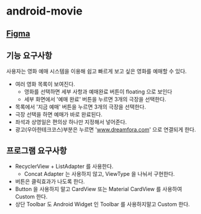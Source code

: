 # android-movie

## [Figma](https://www.figma.com/design/dzSLq1WTd2bebZ70bBvccW/%EC%9A%B0%ED%85%8C%EC%BD%946%EA%B8%B0-Android?node-id=1-131&t=k6cQTbmCymPsD14f-0)

## 기능 요구사항
사용자는 영화 예매 시스템을 이용해 쉽고 빠르게 보고 싶은 영화를 예매할 수 있다.
- 여러 영화 목록이 보여진다.
    - 영화를 선택하면 세부 사항과 예매완료 버튼이 floating 으로 보인다
    -  세부 화면에서 '예매 완료' 버튼을 누르면 3개의 극장을 선택한다.
- 목록에서 '지금 예매' 버튼을 누르면 3개의 극장을 선택한다. 
- 극장 선택을 하면 예매가 바로 완료된다.
- 좌석과 상영일은 편의상 하나만 지정해서 넣어준다.
- 광고(우아한테크코스)부분은 누르면 'www.dreamfora.com' 으로 연결되게 한다. 

## 프로그램 요구사항
- RecyclerView + ListAdapter 를 사용한다.
    - Concat Adapter 는 사용하지 않고, ViewType 을 나눠서 구현한다.
- 버튼은 클릭효과가 나도록 한다.
- Button 을 사용하지 말고 CardView 또는 Material CardView 를 사용하여 Custom 한다.
- 상단 Toolbar 도 Android Widget 인 Toolbar 를 사용하지말고 Custom 한다.
